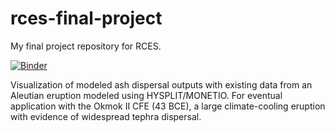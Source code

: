 # rces-final-project
My final project repository for RCES.

[![Binder](https://mybinder.org/badge_logo.svg)](https://hub.mybinder.turing.ac.uk/user/asp2201-rces-final-project-ygkm3kkg/notebooks/rces-final.ipynb)

Visualization of modeled ash dispersal outputs with existing data from an Aleutian eruption modeled using HYSPLIT/MONETIO. For eventual application with the Okmok II CFE (43 BCE), a large climate-cooling eruption with evidence of widespread tephra dispersal.